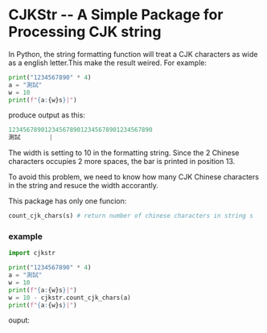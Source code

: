 # CJKStr -- A Simple Package for Processing CJK string

In Python, the string formatting function will treat a CJK characters as wide as a english letter.This make the result weired. For example:

```Python
print("1234567890" * 4) 
a = "測試"
w = 10
print(f"{a:{w}s}|")
```

produce output as this:

```python
1234567890123456789012345678901234567890
測試        |
```

The width is setting to 10 in the formatting string. Since the 2 Chinese characters occupies 2 more spaces, the bar is printed in position 13.

To avoid this problem, we need to know how many CJK Chinese characters in the string and resuce the width accorantly.

This package has only one funcion:

```python
count_cjk_chars(s) # return number of chinese characters in string s
```

### example
```python
import cjkstr

print("1234567890" * 4) 
a = "測試"
w = 10
print(f"{a:{w}s}|")
w = 10 - cjkstr.count_cjk_chars(a)
print(f"{a:{w}s}|")
```

ouput:

```python
```
